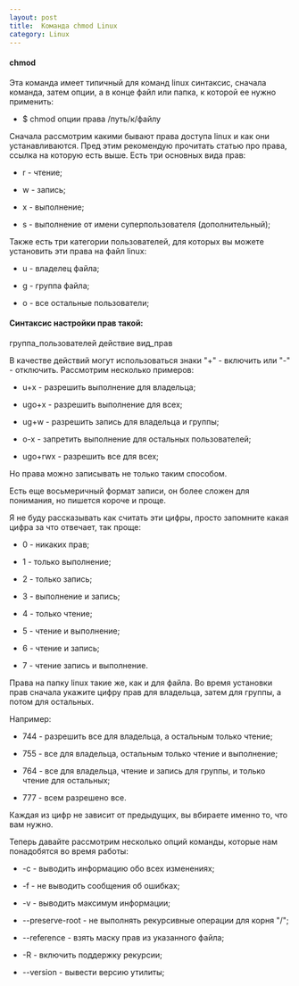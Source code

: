 ```yaml
---
layout: post
title:  Команда chmod Linux
category: Linux
---
```


#### chmod

Эта команда имеет типичный для команд linux синтаксис, сначала команда, затем опции, а в конце файл или папка, к которой ее нужно применить:

- $ chmod опции права /путь/к/файлу

Сначала рассмотрим какими бывают права доступа linux и как они устанавливаются. Пред этим рекомендую прочитать статью про права, ссылка на которую есть выше. Есть три основных вида прав:

- r - чтение;

- w - запись;

- x - выполнение;

- s - выполнение  от имени суперпользователя (дополнительный);

Также есть три категории пользователей, для которых вы можете установить эти права на файл linux:

- u - владелец файла;

- g - группа файла;

- o - все остальные пользователи;

#### Синтаксис настройки прав такой:

группа_пользователей действие вид_прав

В качестве действий могут использоваться знаки "+" - включить или "-" - отключить. Рассмотрим несколько примеров:

- u+x - разрешить выполнение для владельца;

- ugo+x - разрешить выполнение для всех;

- ug+w - разрешить запись для владельца и группы;

- o-x - запретить выполнение для остальных пользователей;

- ugo+rwx - разрешить все для всех;

Но права можно записывать не только таким способом. 

Есть еще восьмеричный формат записи, он более сложен для понимания, но пишется короче и проще. 

Я не буду рассказывать как считать эти цифры, просто запомните какая цифра за что отвечает, так проще:

- 0 - никаких прав;

- 1 - только выполнение;

- 2 - только запись;

- 3 - выполнение и запись;

- 4 -  только чтение;

- 5 - чтение и выполнение;

- 6 - чтение и запись;

- 7 - чтение запись и выполнение.

Права на папку linux такие же, как и для файла. Во время установки прав сначала укажите цифру прав для владельца, затем для группы, а потом для остальных. 

Например:

- 744 - разрешить все для владельца, а остальным только чтение;

- 755 - все для владельца, остальным только чтение и выполнение;

- 764 - все для владельца, чтение и запись для группы, и только чтение для остальных;

- 777 - всем разрешено все.

Каждая из цифр не зависит от предыдущих, вы вбираете именно то, что вам нужно. 

Теперь давайте рассмотрим несколько опций команды, которые нам понадобятся во время работы:

- -c - выводить информацию обо всех изменениях;

- -f - не выводить сообщения об ошибках;

- -v - выводить максимум информации;

- --preserve-root - не выполнять рекурсивные операции для корня "/";

- --reference - взять маску прав из указанного файла;

- -R - включить поддержку рекурсии;

- --version - вывести версию утилиты;